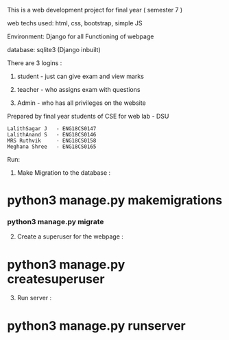This is a web development project for final year ( semester 7 )

web techs used: html, css, bootstrap, simple JS

Environment: Django for all Functioning of webpage

database: sqlite3 (Django inbuilt)

There are 3 logins :

1) student - just can give exam and view marks 

2) teacher - who assigns exam with questions

3) Admin - who has all privileges on the website


Prepared by final year students of CSE for web lab - DSU

    LalithSagar J   - ENG18CS0147
    LalithAnand S   - ENG18CS0146
    MRS Ruthvik     - ENG18CS0158
    Meghana Shree   - ENG18CS0165

Run:

1) Make Migration to the database :
# python3 manage.py makemigrations
### python3 manage.py migrate


2) Create a superuser for the webpage : 
# python3 manage.py createsuperuser


3) Run server :
# python3 manage.py runserver

